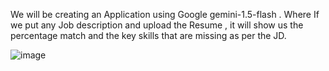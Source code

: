 We will be creating an Application using Google gemini-1.5-flash . Where If we put any Job description and upload the Resume , it will show us the percentage match and the key skills that are missing as per the JD.

![image](https://github.com/user-attachments/assets/95e08857-4f3d-43e8-841d-5080d8b1c9fe)
